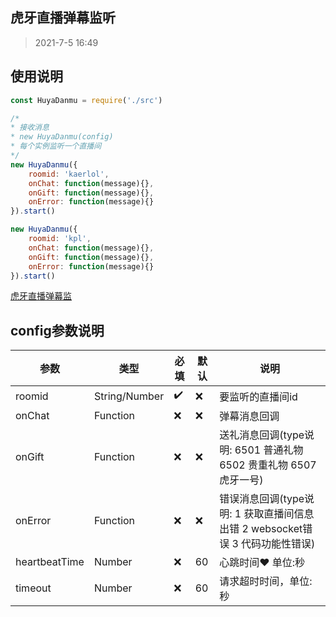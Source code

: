 
## 虎牙直播弹幕监听

> 2021-7-5 16:49

## 使用说明

```javascript
const HuyaDanmu = require('./src')

/*
* 接收消息
* new HuyaDanmu(config)
* 每个实例监听一个直播间
*/
new HuyaDanmu({
    roomid: 'kaerlol',
    onChat: function(message){},
    onGift: function(message){},
    onError: function(message){}
}).start()

new HuyaDanmu({
    roomid: 'kpl',
    onChat: function(message){},
    onGift: function(message){},
    onError: function(message){}
}).start()


```

[虎牙直播弹幕监](/videos/虎牙直播弹幕监.mp4 ':include')

## config参数说明

|  参数   |  类型  |  必填  | 默认 | 说明  |
|  ----   | ----   | ----   | ---- | ----  |
| roomid  | String/Number |  ✔️  | ❌ | 要监听的直播间id  |
| onChat  | Function |  ❌  | ❌ | 弹幕消息回调  |
| onGift  | Function |  ❌  | ❌ | 送礼消息回调(type说明: 6501 普通礼物 6502 贵重礼物 6507 虎牙一号) |
| onError  | Function |  ❌  | ❌ | 错误消息回调(type说明: 1 获取直播间信息出错 2 websocket错误 3 代码功能性错误)  |
| heartbeatTime  | Number |  ❌  | 60 | 心跳时间❤️ 单位:秒 |
| timeout  | Number |  ❌  | 60 | 请求超时时间，单位:秒 |

